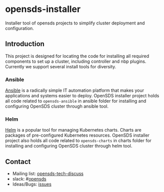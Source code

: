 # opensds-installer
Installer tool of opensds projects to simplify cluster deployment and configuration.

## Introduction
This project is designed for locating the code for installing all required
components to set up a cluster, including controller and nbp plugins. Currently
we support several install tools for diversity.

### Ansible
[Ansible](https://github.com/ansible/ansible) is a radically simple IT automation
platform that makes your applications and systems easier to deploy. OpenSDS
installer project holds all code related to `opensds-ansible` in ansible folder
for installing and configuring OpenSDS cluster through ansible tool.

### Helm
[Helm](https://github.com/kubernetes/helm) is a popular tool for managing
Kubernetes charts. Charts are packages of pre-configured Kubernetes resources.
OpenSDS installer project also holds all code related to `opensds-charts` in
charts folder for installing and configuring OpenSDS cluster through helm tool.

## Contact
* Mailing list: [opensds-tech-discuss](https://lists.opensds.io/mailman/listinfo/opensds-tech-discuss)
* slack: #[opensds](https://opensds.slack.com)
* Ideas/Bugs: [issues](https://github.com/opensds/opensds-installer/issues)
